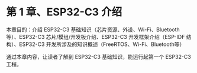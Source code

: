 # 第 1 章、ESP32-C3 介绍

本章目的：介绍 ESP32-C3 基础知识（芯片资源、外设、Wi-Fi、Bluetooth等）、ESP32-C3 芯片/模组/开发板介绍、ESP32-C3 开发框架介绍（ESP-IDF 结构）、ESP32-C3 开发所涉及的知识概述（FreeRTOS、Wi-Fi、Bluetooth等）

通过本章内容，让读者了解到 ESP32-C3 基础知识，能运行起第一个 ESP32-C3 工程。